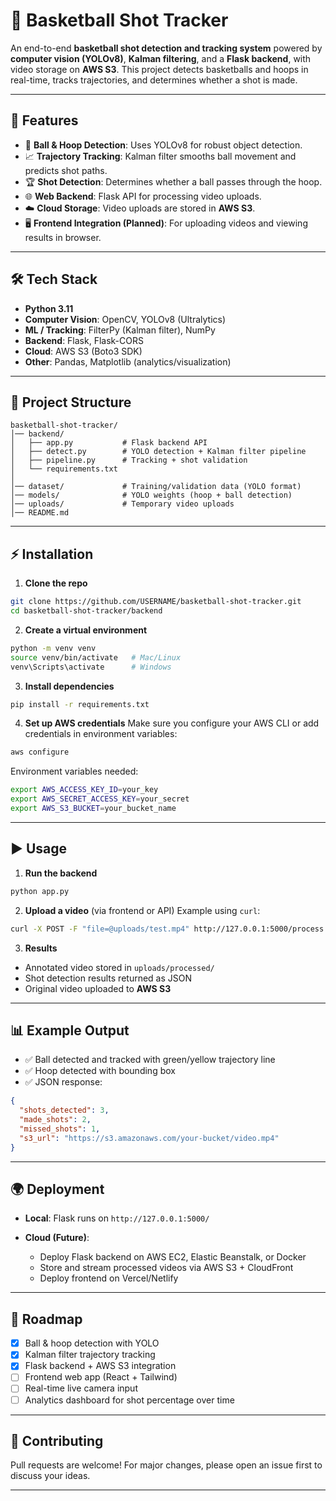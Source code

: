 # 🏀 Basketball Shot Tracker

An end-to-end **basketball shot detection and tracking system** powered by **computer vision (YOLOv8)**, **Kalman filtering**, and a **Flask backend**, with video storage on **AWS S3**.
This project detects basketballs and hoops in real-time, tracks trajectories, and determines whether a shot is made.

---

## 🚀 Features

* 🎯 **Ball & Hoop Detection**: Uses YOLOv8 for robust object detection.
* 📈 **Trajectory Tracking**: Kalman filter smooths ball movement and predicts shot paths.
* 🏆 **Shot Detection**: Determines whether a ball passes through the hoop.
* 🌐 **Web Backend**: Flask API for processing video uploads.
* ☁️ **Cloud Storage**: Video uploads are stored in **AWS S3**.
* 🖥️ **Frontend Integration (Planned)**: For uploading videos and viewing results in browser.

---

## 🛠️ Tech Stack

* **Python 3.11**
* **Computer Vision**: OpenCV, YOLOv8 (Ultralytics)
* **ML / Tracking**: FilterPy (Kalman filter), NumPy
* **Backend**: Flask, Flask-CORS
* **Cloud**: AWS S3 (Boto3 SDK)
* **Other**: Pandas, Matplotlib (analytics/visualization)

---

## 📂 Project Structure

```
basketball-shot-tracker/
│── backend/
│   ├── app.py           # Flask backend API
│   ├── detect.py        # YOLO detection + Kalman filter pipeline
│   ├── pipeline.py      # Tracking + shot validation
│   └── requirements.txt
│
│── dataset/             # Training/validation data (YOLO format)
│── models/              # YOLO weights (hoop + ball detection)
│── uploads/             # Temporary video uploads
│── README.md
```

---

## ⚡ Installation

1. **Clone the repo**

```bash
git clone https://github.com/USERNAME/basketball-shot-tracker.git
cd basketball-shot-tracker/backend
```

2. **Create a virtual environment**

```bash
python -m venv venv
source venv/bin/activate   # Mac/Linux
venv\Scripts\activate      # Windows
```

3. **Install dependencies**

```bash
pip install -r requirements.txt
```

4. **Set up AWS credentials**
   Make sure you configure your AWS CLI or add credentials in environment variables:

```bash
aws configure
```

Environment variables needed:

```bash
export AWS_ACCESS_KEY_ID=your_key
export AWS_SECRET_ACCESS_KEY=your_secret
export AWS_S3_BUCKET=your_bucket_name
```

---

## ▶️ Usage

1. **Run the backend**

```bash
python app.py
```

2. **Upload a video** (via frontend or API)
   Example using `curl`:

```bash
curl -X POST -F "file=@uploads/test.mp4" http://127.0.0.1:5000/process
```

3. **Results**

* Annotated video stored in `uploads/processed/`
* Shot detection results returned as JSON
* Original video uploaded to **AWS S3**

---

## 📊 Example Output

* ✅ Ball detected and tracked with green/yellow trajectory line
* ✅ Hoop detected with bounding box
* ✅ JSON response:

```json
{
  "shots_detected": 3,
  "made_shots": 2,
  "missed_shots": 1,
  "s3_url": "https://s3.amazonaws.com/your-bucket/video.mp4"
}
```

---

## 🌍 Deployment

* **Local**: Flask runs on `http://127.0.0.1:5000/`
* **Cloud (Future)**:

  * Deploy Flask backend on AWS EC2, Elastic Beanstalk, or Docker
  * Store and stream processed videos via AWS S3 + CloudFront
  * Deploy frontend on Vercel/Netlify

---

## 📌 Roadmap

* [x] Ball & hoop detection with YOLO
* [x] Kalman filter trajectory tracking
* [x] Flask backend + AWS S3 integration
* [ ] Frontend web app (React + Tailwind)
* [ ] Real-time live camera input
* [ ] Analytics dashboard for shot percentage over time

---

## 🤝 Contributing

Pull requests are welcome! For major changes, please open an issue first to discuss your ideas.

---

